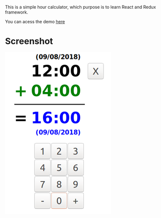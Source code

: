 This is a simple hour calculator, which purpose is to learn React and Redux framework.

You can acess the demo [here](http://35.199.96.0:5000/)

# Screenshot

![app_screenshot](https://raw.githubusercontent.com/filipeborges/hour-calculator-app/master/app_screenshot.png)
